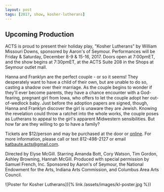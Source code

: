 ```yaml
---
layout: post
tags: [2017, show, kosher-lutherans]
---
```


## Upcoming Production

ACTS is proud to present their holiday play, "Kosher Lutherans" by William Missouri Downs, sponsored by Aaron's of Seymour. Performances will be Friday & Saturday, December 8-9 & 15-16, 2017. Doors open at 7:00pmET, and the show begins at 7:30pmET, at the ACTS Suite 208 in the Shops at Seymour outlet mall.

Hanna and Franklyn are the perfect couple - or so it seems! They desperately want to have a child of their own, but are unable to do so, casting a shadow over their marriage. As the couple begins to wonder if they'll ever become parents, they have a chance encounter with a God-fearing, pregnant girl from Iowa, who offers to let the couple adopt her out-of-wedlock baby. Just before the adoption papers are signed, though, Hanna and Franklyn discover the girl is unaware they are Jewish. Knowing the revelation could throw a ratchet into the whole works, the couple poses as Lutherans to appeal to the girl's apparent Midwestern sensibilities. But how far are they willing to go to have a family?

Tickets are $12/person and may be purchased at the door or [online](https://seymouracts.ticketleap.com/kl/). For more information, please call or text 812-498-2127 or email [katbaute.acts@gmail.com](mailto:katbaute.acts@gmail.com).

Directed by Elyse McGill. Starring Amanda Bott, Cory Watson, Tim Gordon, Ashley Browning, Hannah McGill. Produced with special permission by Samuel French, Inc. Sponsored by Aaron's of Seymour, the National Endowment for the Arts, Indiana Arts Commission, and Columbus Area Arts Council.

![Poster for Kosher Lutherans]({% link /assets/images/kl-poster.jpg %})
